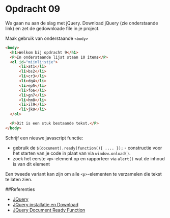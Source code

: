 # Opdracht 09 
We gaan nu aan de slag met jQuery. Download jQuery (zie onderstaande link) en zet de gedownloade file in je project.

Maak gebruik van onderstaande `<body>`

```html
<body>
  <h1>Welkom bij opdracht 9</h1>
  <P>In onderstaande lijst staan 10 items</P>
  <ol id="mijnlijstje">
      <li>at1</li>
      <li>bs2</li>
      <li>cr3</li>
      <li>dq4</li>
      <li>ep5</li>
      <li>fo6</li>
      <li>gn7</li>
      <li>hm8</li>
      <li>il9</li>
      <li>jk0</li>
  </ol>

  <P>Dit is een stuk bestaande tekst.</P>
</body>
```
Schrijf een nieuwe javascript functie:
  * gebruik de `$(document).ready(function(){ .... });` - constructie voor het starten van je code in plaat van
  via `window.onload()`.
  * zoek het eerste `<p>`-element op en rapporteer via `alert()` wat de inhoud is van dit element
  
Een tweede variant kan zijn om alle `<p>`-elementen te verzamelen die tekst te laten zien.   
  
##Referenties
  * [JQuery](http://jquery.com/)
  * [JQuery installatie en Download](https://jquery.com/download/)
  * [JQuery Document Ready Function](https://api.jquery.com/ready/#ready-handler)
